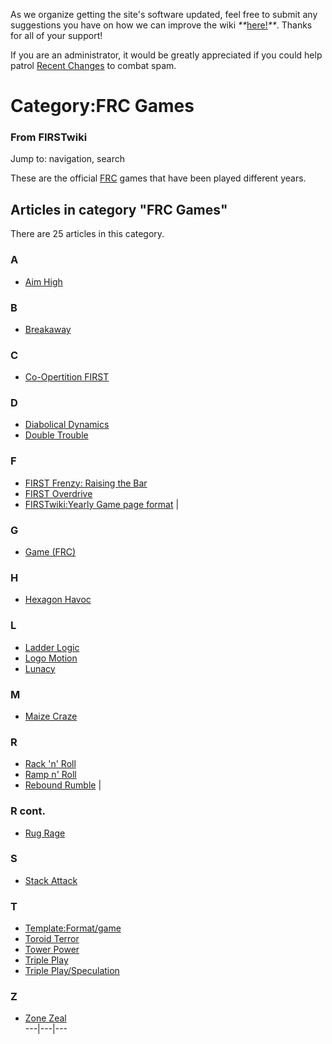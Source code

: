 As we organize getting the site's software updated, feel free to submit any
suggestions you have on how we can improve the wiki
_**_[here!](/index.php/User:Hallry/Suggestions "User:Hallry/Suggestions"
)_**_. Thanks for all of your support!

If you are an administrator, it would be greatly appreciated if you could help
patrol [Recent Changes](/index.php/Special:Recentchanges
"Special:Recentchanges" ) to combat spam.

# Category:FRC Games

### From FIRSTwiki

Jump to: navigation, search

These are the official [FRC](/index.php/FRC "FRC" ) games that have been
played different years.

  

## Articles in category "FRC Games"

There are 25 articles in this category.

### A

  * [Aim High](/index.php/Aim_High "Aim High" )

### B

  * [Breakaway](/index.php/Breakaway "Breakaway" )

### C

  * [Co-Opertition FIRST](/index.php/Co-Opertition_FIRST "Co-Opertition FIRST" )

### D

  * [Diabolical Dynamics](/index.php/Diabolical_Dynamics "Diabolical Dynamics" )
  * [Double Trouble](/index.php/Double_Trouble "Double Trouble" )

### F

  * [FIRST Frenzy: Raising the Bar](/index.php/FIRST_Frenzy:_Raising_the_Bar "FIRST Frenzy: Raising the Bar" )
  * [FIRST Overdrive](/index.php/FIRST_Overdrive "FIRST Overdrive" )
  * [FIRSTwiki:Yearly Game page format](/index.php/FIRSTwiki:Yearly_Game_page_format "FIRSTwiki:Yearly Game page format" )
|

### G

  * [Game (FRC)](/index.php/Game_%28FRC%29 "Game \(FRC\)" )

### H

  * [Hexagon Havoc](/index.php/Hexagon_Havoc "Hexagon Havoc" )

### L

  * [Ladder Logic](/index.php/Ladder_Logic "Ladder Logic" )
  * [Logo Motion](/index.php/Logo_Motion "Logo Motion" )
  * [Lunacy](/index.php/Lunacy "Lunacy" )

### M

  * [Maize Craze](/index.php/Maize_Craze "Maize Craze" )

### R

  * [Rack 'n' Roll](/index.php/Rack_%27n%27_Roll "Rack 'n' Roll" )
  * [Ramp n' Roll](/index.php/Ramp_n%27_Roll "Ramp n' Roll" )
  * [Rebound Rumble](/index.php/Rebound_Rumble "Rebound Rumble" )
|

### R cont.

  * [Rug Rage](/index.php/Rug_Rage "Rug Rage" )

### S

  * [Stack Attack](/index.php/Stack_Attack "Stack Attack" )

### T

  * [Template:Format/game](/index.php/Template:Format/game "Template:Format/game" )
  * [Toroid Terror](/index.php/Toroid_Terror "Toroid Terror" )
  * [Tower Power](/index.php/Tower_Power "Tower Power" )
  * [Triple Play](/index.php/Triple_Play "Triple Play" )
  * [Triple Play/Speculation](/index.php/Triple_Play/Speculation "Triple Play/Speculation" )

### Z

  * [Zone Zeal](/index.php/Zone_Zeal "Zone Zeal" )  
---|---|---  
  
